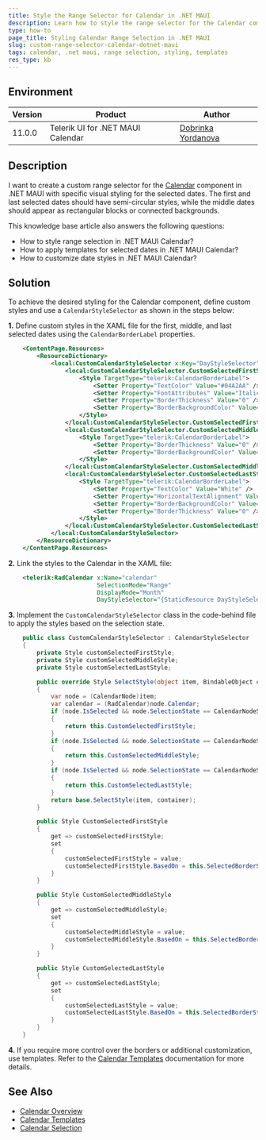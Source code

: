 ```yaml
---
title: Style the Range Selector for Calendar in .NET MAUI
description: Learn how to style the range selector for the Calendar component in .NET MAUI for the first, middle, and last selected dates.
type: how-to
page_title: Styling Calendar Range Selection in .NET MAUI
slug: custom-range-selector-calendar-dotnet-maui
tags: calendar, .net maui, range selection, styling, templates
res_type: kb
---
```


## Environment

| Version | Product | Author | 
| --- | --- | ---- | 
| 11.0.0 | Telerik UI for .NET MAUI Calendar | [Dobrinka Yordanova](https://www.telerik.com/blogs/author/dobrinka-yordanova) | 

## Description

I want to create a custom range selector for the [Calendar](https://docs.telerik.com/devtools/maui/controls/calendar/overview) component in .NET MAUI with specific visual styling for the selected dates. The first and last selected dates should have semi-circular styles, while the middle dates should appear as rectangular blocks or connected backgrounds.

This knowledge base article also answers the following questions:
- How to style range selection in .NET MAUI Calendar?
- How to apply templates for selected dates in .NET MAUI Calendar?
- How to customize date styles in .NET MAUI Calendar?

## Solution

To achieve the desired styling for the Calendar component, define custom styles and use a `CalendarStyleSelector` as shown in the steps below:

**1.** Define custom styles in the XAML file for the first, middle, and last selected dates using the `CalendarBorderLabel` properties.

```xml
    <ContentPage.Resources>
        <ResourceDictionary>
            <local:CustomCalendarStyleSelector x:Key="DayStyleSelector">
                <local:CustomCalendarStyleSelector.CustomSelectedFirstStyle>
                    <Style TargetType="telerik:CalendarBorderLabel">
                        <Setter Property="TextColor" Value="#04A2AA" />
                        <Setter Property="FontAttributes" Value="Italic" />
                        <Setter Property="BorderThickness" Value="0" />
                        <Setter Property="BorderBackgroundColor" Value="#9AD9DD" />
                    </Style>
                </local:CustomCalendarStyleSelector.CustomSelectedFirstStyle>
                <local:CustomCalendarStyleSelector.CustomSelectedMiddleStyle>
                    <Style TargetType="telerik:CalendarBorderLabel">
                        <Setter Property="BorderThickness" Value="0" />
                        <Setter Property="BorderBackgroundColor" Value="LightCoral" />
                    </Style>
                </local:CustomCalendarStyleSelector.CustomSelectedMiddleStyle>
                <local:CustomCalendarStyleSelector.CustomSelectedLastStyle>
                    <Style TargetType="telerik:CalendarBorderLabel">
                        <Setter Property="TextColor" Value="White" />
                        <Setter Property="HorizontalTextAlignment" Value="Center" />
                        <Setter Property="BorderBackgroundColor" Value="Red" />
                        <Setter Property="BorderThickness" Value="0" />
                    </Style>
                </local:CustomCalendarStyleSelector.CustomSelectedLastStyle>
            </local:CustomCalendarStyleSelector>
        </ResourceDictionary>
    </ContentPage.Resources>
```

**2.** Link the styles to the Calendar in the XAML file:

```xml
    <telerik:RadCalendar x:Name="calendar" 
                         SelectionMode="Range"
                         DisplayMode="Month" 
                         DayStyleSelector="{StaticResource DayStyleSelector}" />
```

**3.** Implement the `CustomCalendarStyleSelector` class in the code-behind file to apply the styles based on the selection state.

```csharp
    public class CustomCalendarStyleSelector : CalendarStyleSelector
    {
        private Style customSelectedFirstStyle;
        private Style customSelectedMiddleStyle;
        private Style customSelectedLastStyle;

        public override Style SelectStyle(object item, BindableObject container)
        {
            var node = (CalendarNode)item;
            var calendar = (RadCalendar)node.Calendar;
            if (node.IsSelected && node.SelectionState == CalendarNodeSelectionState.First)
            {
                return this.CustomSelectedFirstStyle;
            }
            if (node.IsSelected && node.SelectionState == CalendarNodeSelectionState.Middle)
            {
                return this.CustomSelectedMiddleStyle;
            }
            if (node.IsSelected && node.SelectionState == CalendarNodeSelectionState.Last)
            {
                return this.CustomSelectedLastStyle;
            }
            return base.SelectStyle(item, container);
        }

        public Style CustomSelectedFirstStyle
        {
            get => customSelectedFirstStyle;
            set
            {
                customSelectedFirstStyle = value;
                customSelectedFirstStyle.BasedOn = this.SelectedBorderStyle;
            }
        }

        public Style CustomSelectedMiddleStyle
        {
            get => customSelectedMiddleStyle;
            set
            {
                customSelectedMiddleStyle = value;
                customSelectedMiddleStyle.BasedOn = this.SelectedBorderStyle;
            }
        }

        public Style CustomSelectedLastStyle
        {
            get => customSelectedLastStyle;
            set
            {
                customSelectedLastStyle = value;
                customSelectedLastStyle.BasedOn = this.SelectedBorderStyle;
            }
        }
    }
```

**4.** If you require more control over the borders or additional customization, use templates. Refer to the [Calendar Templates](https://docs.telerik.com/devtools/maui/controls/calendar/templates) documentation for more details.

## See Also

- [Calendar Overview](https://docs.telerik.com/devtools/maui/controls/calendar/overview)
- [Calendar Templates](https://docs.telerik.com/devtools/maui/controls/calendar/templates)
- [Calendar Selection](https://docs.telerik.com/devtools/maui/controls/calendar/selection)
